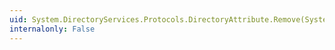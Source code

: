 ```yaml
---
uid: System.DirectoryServices.Protocols.DirectoryAttribute.Remove(System.Object)
internalonly: False
---
```

